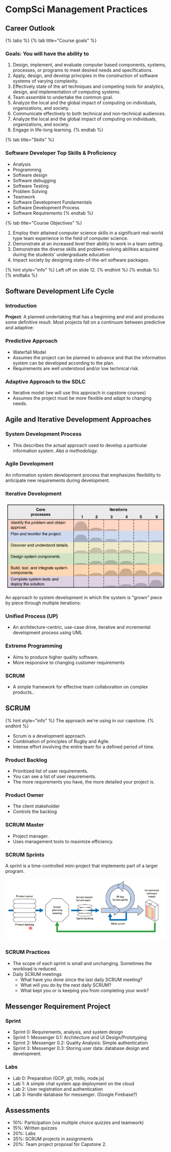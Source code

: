 # CompSci Management Practices

## Career Outlook

{% tabs %}
{% tab title="Course goals" %}
### Goals: You will have the ability to

1. Design, implement, and evaluate computer based components, systems, processes, or programs to meet desired needs and specifications.
2. Apply, design, and develop principles in the construction of software systems of varying complexity.
3. Effectively state of the art techniques and competing tools for analytics, design, and implementation of computing systems.
4. Team assemble to undertake the common goal. 
5. Analyze the local and the global impact of computing on individuals, organizations, and society.
6. Communicate effectively to both technical and non-technical audiences.
7. Analyze the local and the global impact of computing on individuals, organizations, and society.
8. Engage in life-long learning.
{% endtab %}

{% tab title="Skills" %}
### Software Developer Top Skills & Proficiency

* Analysis
* Programming
* Software design
* Software debugging
* Software Testing
* Problem Solving
* Teamwork
* Software Development Fundamentals
* Software Development Process
* Software Requirements
{% endtab %}

{% tab title="Course Objectives" %}
1. Employ their attained computer science skills in a significant real-world type team experience in the field of computer science.
2. Demonstrate at an increased level their ability to work in a team setting.
3. Demonstrate the diverse skills and problem-solving abilities acquired during the students' undergraduate education
4. Impact society by designing state-of-the-art software packages.

{% hint style="info" %}
Left off on slide 12.
{% endhint %}
{% endtab %}
{% endtabs %}

## Software Development Life Cycle

### Introduction

**Project**: A planned undertaking that has a beginning and end and produces some definitive result. Most projects fall on a continuum between predictive and adaptive:

### Predictive Approach

* Waterfall Model
* Assumes the project can be planned in advance and that the information system can be developed according to the plan.
* Requirements are well understood and/or low technical risk. 

### Adaptive Approach to the SDLC

* Iterative model \(we will use this approach in capstone courses\)
* Assumes the project must be more flexible and adapt to changing needs. 

## Agile and Iterative Development Approaches

### System Development Process

* This describes the actual approach used to develop a particular information system. _Aka a methodology_.

### Agile Development

An information system development process that emphasizes flexibility to anticipate new requirements during development. 

### Iterative Development

![A visualization of iterative development.](../.gitbook/assets/image%20%28191%29.png)

An approach to system development in which the system is "grown" piece by piece through multiple iterations:

### Unified Process \(UP\)

* An architecture-centric, use-case drive, iterative and incremental development process using UML

### Extreme Programming

* Aims to produce higher quality software.
* More responsive to changing customer requirements

### SCRUM

* A simple framework for effective team collaboration on complex products..

## SCRUM

{% hint style="info" %}
The approach we're using in our capstone.
{% endhint %}

* Scrum is a development approach.
* Combination of principles of Rugby and Agile.
* Intense effort involving the entire team for a defined period of time.

### Product Backlog

* Prioritized list of user requirements.
* You can see a list of user requirements.
* The more requirements you have, the more detailed your project is.

### Product Owner

* The client stakeholder
* Controls the backlog

### SCRUM Master

* Project manager.
* Uses management tools to maximize efficiency.

### SCRUM Sprints

A sprint is a time-controlled mini-project that implements part of a larger program.

![](../.gitbook/assets/image%20%28192%29.png)

### SCRUM Practices

* The scope of each sprint is small and unchanging. Sometimes the workload is reduced.
* Daily SCRUM meetings
  * What have you done since the last daily SCRUM meeting?
  * What will you do by the next daily SCRUM?
  * What kept you or is keeping you from completing your work?

## Messenger Requirement Project

### Sprint

* Sprint 0: Requirements, analysis, and system design
* Sprint 1: Messenger 0.1: Architecture and UI Design/Prototyping
* Sprint 2: Messenger 0.2: Quality Analysis: Simple authentication
* Sprint 3: Messenger 0.3: Storing user data: database design and development.

### Labs

* Lab 0: Preparation \(GCP, git, trello, node.js\)
* Lab 1: A simple chat system app deployment on the cloud
* Lab 2: User registration and authentication
* Lab 3: Handle database for messenger. \(Google Firebase?\)

## Assessments

* 10%: Participation \(via multiple choice quizzes and teamwork\)
* 15%: Written quizzes
* 20%: Labs
* 35%: SCRUM projects in assignments
* 20%: Team project proposal for Capstone 2.

## 

